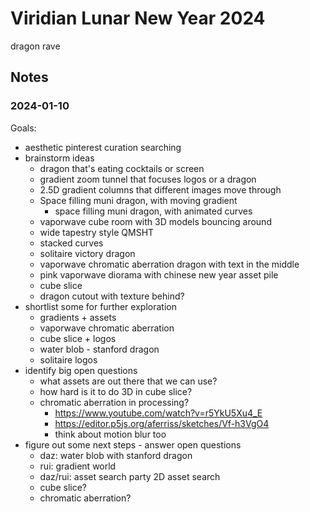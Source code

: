 # Viridian Lunar New Year 2024

dragon rave

## Notes

### 2024-01-10

Goals:
- aesthetic pinterest curation searching
- brainstorm ideas
  - dragon that's eating cocktails or screen
  - gradient zoom tunnel that focuses logos or a dragon
  - 2.5D gradient columns that different images move through
  - Space filling muni dragon, with moving gradient
    - space filling muni dragon, with animated curves
  - vaporwave cube room with 3D models bouncing around
  - wide tapestry style QMSHT
  - stacked curves
  - solitaire victory dragon
  - vaporwave chromatic aberration dragon with text in the middle
  - pink vaporwave diorama with chinese new year asset pile
  - cube slice
  - dragon cutout with texture behind?
- shortlist some for further exploration
  - gradients + assets
  - vaporwave chromatic aberration
  - cube slice + logos
  - water blob - stanford dragon
  - solitaire logos
- identify big open questions
  - what assets are out there that we can use?
  - how hard is it to do 3D in cube slice?
  - chromatic aberration in processing?
    - https://www.youtube.com/watch?v=r5YkU5Xu4_E
    - https://editor.p5js.org/aferriss/sketches/Vf-h3VgO4
    - think about motion blur too
- figure out some next steps - answer open questions
  - daz: water blob with stanford dragon
  - rui: gradient world
  - daz/rui: asset search party 2D asset search
  - cube slice?
  - chromatic aberration?